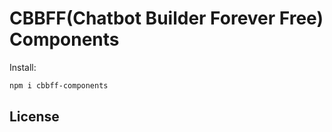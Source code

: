 # CBBFF(Chatbot Builder Forever Free) Components

Install:

```bash
npm i cbbff-components
```

## License
